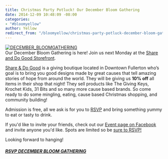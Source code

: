 ```yaml
---
title: Christmas Party Potluck! Our December Bloom Gathering
date: 2014-12-09 10:48:09 -08:00
categories:
- "#bloomyellow"
author: Yellow
redirect_from: "/bloomyellow/christmas-party-potluck-december-bloom-gathering/"
---
```


[![DECEMBER_BLOOMGATHERING](https://yellow-blog-images.imgix.net/2014/12/DECEMBER_BLOOMGATHERING.jpg)](https://yellow-blog-images.imgix.net/2014/12/DECEMBER_BLOOMGATHERING.jpg)  
Our December Bloom Gathering is here! Join us next Monday at the [Share and Do Good Storefront](http://www.shareanddogood.com/).

[Share & Do Good](http://www.shareanddogood.com/) is a giving boutique located in Downtown Fullerton who’s goal is to bring you good designs made by great causes that tell amazing stories of hope from around the world. They will be giving us **10% off** all items in their shop that night! They sell products like The Giving Keys, Krochet Kids, 31 Bits and so many more cause based brands. So come ready to do some mingling, eating, cause based Christmas shopping, and community building!

Admission is free, all we ask is for you to [RSVP](https://ti.to/yellowconference/bloom-gathering-christmas-party) and bring something yummy to eat or tasty to drink.

If you'd like to invite your friends, check out our [Event page on Facebook](https://www.facebook.com/events/1026356710723356/?pnref=story) and invite anyone you'd like. Spots are limited so be [sure to RSVP!](https://ti.to/yellowconference/bloom-gathering-christmas-party)

Looking forward to hanging!

##### [RSVP DECEMBER BLOOM GATHERING](https://ti.to/yellowconference/bloom-gathering-christmas-party)
